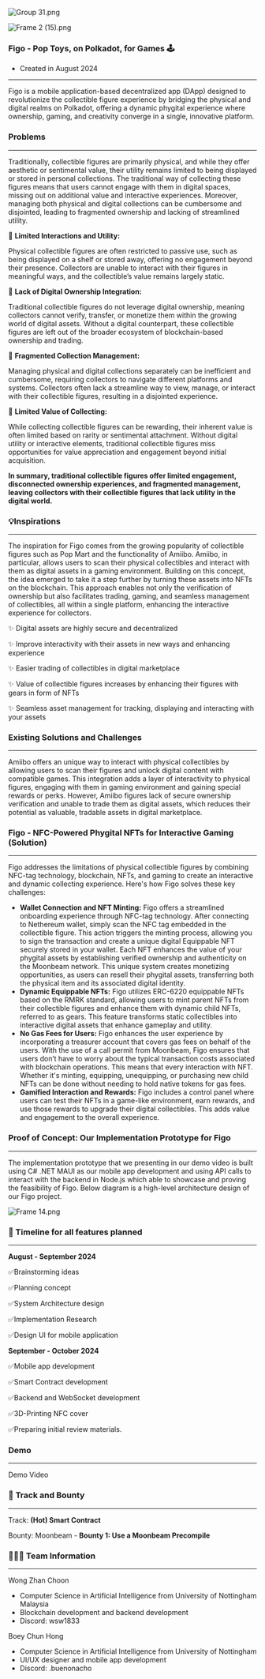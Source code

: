 ![Group 31.png](https://prod-files-secure.s3.us-west-2.amazonaws.com/7481ef45-eced-4591-be95-08c20bc75ce5/85fc9678-74bb-42c2-8f23-11c72c3f8f92/Group_31.png)

![Frame 2 (15).png](https://prod-files-secure.s3.us-west-2.amazonaws.com/7481ef45-eced-4591-be95-08c20bc75ce5/f1263116-4cd1-46f5-bc6f-ad551128be50/Frame_2_(15).png)

### Figo - Pop Toys, on Polkadot, for Games 🕹️

- Created in August 2024

---

Figo is a mobile application-based decentralized app (DApp) designed to revolutionize the collectible figure experience by bridging the physical and digital realms on Polkadot, offering a dynamic phygital experience where ownership, gaming, and creativity converge in a single, innovative platform.

### Problems

---

Traditionally, collectible figures are primarily physical, and while they offer aesthetic or sentimental value, their utility remains limited to being displayed or stored in personal collections. The traditional way of collecting these figures means that users cannot engage with them in digital spaces, missing out on additional value and interactive experiences. Moreover, managing both physical and digital collections can be cumbersome and disjointed, leading to fragmented ownership and lacking of streamlined utility.

🔴 **Limited Interactions and Utility:**

Physical collectible figures are often restricted to passive use, such as being displayed on a shelf or stored away, offering no engagement beyond their presence. Collectors are unable to interact with their figures in meaningful ways, and the collectible’s value remains largely static.

🔴 **Lack of Digital Ownership Integration:**

Traditional collectible figures do not leverage digital ownership, meaning collectors cannot verify, transfer, or monetize them within the growing world of digital assets. Without a digital counterpart, these collectible figures are left out of the broader ecosystem of blockchain-based ownership and trading.

🔴 **Fragmented Collection Management:**

Managing physical and digital collections separately can be inefficient and cumbersome, requiring collectors to navigate different platforms and systems. Collectors often lack a streamline way to view, manage, or interact with their collectible figures, resulting in a disjointed experience.

🔴 **Limited Value of Collecting:**

While collecting collectible figures can be rewarding, their inherent value is often limited based on rarity or sentimental attachment. Without digital utility or interactive elements, traditional collectible figures miss opportunities for value appreciation and engagement beyond initial acquisition.

**In summary, traditional collectible figures offer limited engagement, disconnected ownership experiences, and fragmented management, leaving collectors with their collectible figures that lack utility in the digital world.** 

### 💡Inspirations

---

The inspiration for Figo comes from the growing popularity of collectible figures such as Pop Mart and the functionality of Amiibo. Amiibo, in particular, allows users to scan their physical collectibles and interact with them as digital assets in a gaming environment. Building on this concept, the idea emerged to take it a step further by turning these assets into NFTs on the blockchain. This approach enables not only the verification of ownership but also facilitates trading, gaming, and seamless management of collectibles, all within a single platform, enhancing the interactive experience for collectors.

✨ Digital assets are highly secure and decentralized

✨ Improve interactivity with their assets in new ways and enhancing experience

✨ Easier trading of collectibles in digital marketplace

✨ Value of collectible figures increases by enhancing their figures with gears in form of NFTs

✨ Seamless asset management for tracking, displaying and interacting with your assets

### Existing Solutions and Challenges

---

Amiibo offers an unique way to interact with physical collectibles by allowing users to scan their figures and unlock digital content with compatible games. This integration adds a layer of interactivity to physical figures, engaging with them in gaming environment and gaining special rewards or perks. However, Amiibo figures lack of secure ownership verification and unable to trade them as digital assets, which reduces their potential as valuable, tradable assets in digital marketplace.

### Figo - NFC-Powered Phygital NFTs for Interactive Gaming (Solution)

---

Figo addresses the limitations of physical collectible figures by combining NFC-tag technology, blockchain, NFTs, and gaming to create an interactive and dynamic collecting experience. Here's how Figo solves these key challenges:

- **Wallet Connection and NFT Minting:** Figo offers a streamlined onboarding experience through NFC-tag technology. After connecting to Nethereum wallet, simply scan the NFC tag embedded in the collectible figure. This action triggers the minting process, allowing you to sign the transaction and create a unique digital Equippable NFT securely stored in your wallet. Each NFT enhances the value of your phygital assets by establishing verified ownership and authenticity on the Moonbeam network. This unique system creates monetizing opportunities, as users can resell their phygital assets, transferring both the physical item and its associated digital identity.
- **Dynamic Equippable NFTs:** Figo utilizes ERC-6220 equippable NFTs based on the RMRK standard, allowing users to mint parent NFTs from their collectible figures and enhance them with dynamic child NFTs, referred to as gears. This feature transforms static collectibles into interactive digital assets that enhance gameplay and utility.
- **No Gas Fees for Users:** Figo enhances the user experience by incorporating a treasurer account that covers gas fees on behalf of the users. With the use of a call permit from Moonbeam, Figo ensures that users don’t have to worry about the typical transaction costs associated with blockchain operations. This means that every interaction with NFT. Whether it's minting, equipping, unequipping, or purchasing new child NFTs can be done without needing to hold native tokens for gas fees.
- **Gamified Interaction and Rewards:** Figo includes a control panel where users can test their NFTs in a game-like environment, earn rewards, and use those rewards to upgrade their digital collectibles. This adds value and engagement to the overall experience.

### Proof of Concept: Our Implementation Prototype for Figo

---

The implementation prototype that we presenting in our demo video is built using C# .NET MAUI as our mobile app development and using API calls to interact with the backend in Node.js which able to showcase and proving the feasibility of Figo. Below diagram is a high-level architecture design of our Figo project.

![Frame 14.png](https://prod-files-secure.s3.us-west-2.amazonaws.com/7481ef45-eced-4591-be95-08c20bc75ce5/c874da85-fc74-45a3-ad7e-408639fd4a71/Frame_14.png)

### **📅 Timeline for all features planned**

---

**August - September 2024**

✅Brainstorming ideas

✅Planning concept

✅System Architecture design

✅Implementation Research

✅Design UI for mobile application

**September - October 2024**

✅Mobile app development

✅Smart Contract development

✅Backend and WebSocket development

✅3D-Printing NFC cover

✅Preparing initial review materials.

### Demo

---

Demo Video

### 🏅 **Track and Bounty**

---

Track: **(Hot) Smart Contract**

Bounty: Moonbeam - **Bounty 1: Use a Moonbeam Precompile**

### 🧑🏻‍🏭 **Team Information**

---

Wong Zhan Choon

- Computer Science in Artificial Intelligence from University of Nottingham Malaysia
- Blockchain development and backend development
- Discord: wsw1833

Boey Chun Hong

- Computer Science in Artificial Intelligence from University of Nottingham
- UI/UX designer and mobile app development
- Discord: .buenonacho
